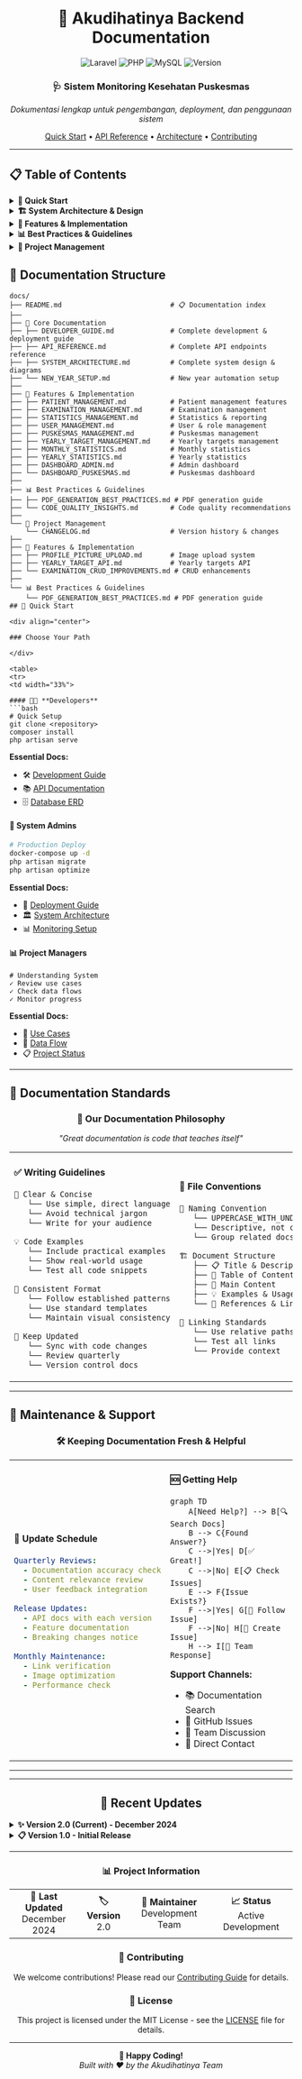 <div align="center">

# 🏥 Akudihatinya Backend Documentation

<p align="center">
  <img src="https://img.shields.io/badge/Laravel-FF2D20?style=for-the-badge&logo=laravel&logoColor=white" alt="Laravel">
  <img src="https://img.shields.io/badge/PHP-777BB4?style=for-the-badge&logo=php&logoColor=white" alt="PHP">
  <img src="https://img.shields.io/badge/MySQL-005C84?style=for-the-badge&logo=mysql&logoColor=white" alt="MySQL">
  <img src="https://img.shields.io/badge/Version-2.0-brightgreen?style=for-the-badge" alt="Version">
</p>

<h3>🩺 Sistem Monitoring Kesehatan Puskesmas</h3>
<p><em>Dokumentasi lengkap untuk pengembangan, deployment, dan penggunaan sistem</em></p>

<p>
  <a href="#-quick-start">Quick Start</a> •
  <a href="#-api-reference">API Reference</a> •
  <a href="#-architecture">Architecture</a> •
  <a href="#-contributing">Contributing</a>
</p>

</div>

---

## 📋 Table of Contents

<details>
<summary><strong>🚀 Quick Start</strong></summary>

| 📖 Document | 📝 Description | 🎯 Status |
|-------------|----------------|------------|
| [**👨‍💻 Developer Guide**](./DEVELOPER_GUIDE.md) | Complete development, deployment & contribution guide | ![Complete](https://img.shields.io/badge/Status-Complete-success) |
| [**📚 API Reference**](./API_REFERENCE.md) | Complete API endpoints & documentation | ![Complete](https://img.shields.io/badge/Status-Complete-success) |

</details>

<details>
<summary><strong>🏗️ System Architecture & Design</strong></summary>

| 📖 Document | 📝 Description | 🎯 Status |
|-------------|----------------|------------|
| [**🏗️ System Architecture**](./SYSTEM_ARCHITECTURE.md) | Complete system design: ERD, use cases, diagrams & data flow | ![Complete](https://img.shields.io/badge/Status-Complete-success) |

</details>

<details>
<summary><strong>🔧 Features & Implementation</strong></summary>

| 📖 Document | 📝 Description | 🎯 Status |
|-------------|----------------|------------|
| [**📸 Profile Picture Upload**](./PROFILE_PICTURE_UPLOAD.md) | Complete image upload system | ![Complete](https://img.shields.io/badge/Status-Complete-success) |
| [**🎯 Yearly Target API**](./YEARLY_TARGET_API.md) | Yearly targets management API | ![Complete](https://img.shields.io/badge/Status-Complete-success) |
| [**🔍 Examination CRUD**](./EXAMINATION_CRUD_IMPROVEMENTS.md) | Examination CRUD enhancements | ![Complete](https://img.shields.io/badge/Status-Complete-success) |
| [**📊 Real-time Statistics**](./REAL_TIME_STATISTICS.md) | Real-time statistics implementation | ![Complete](https://img.shields.io/badge/Status-Complete-success) |
| [**🔄 Controller Migration**](./MIGRATION_TO_STATISTICS_CONTROLLER.md) | Statistics controller migration | ![Complete](https://img.shields.io/badge/Status-Complete-success) |
| [**📋 Dashboard Structure**](./DASHBOARD_PUSKESMAS_STRUCTURE.md) | Dashboard response structure & metadata | ![Complete](https://img.shields.io/badge/Status-Complete-success) |
| [**🔧 Dashboard API Fixes**](./DASHBOARD_API_FIXES.md) | Dashboard API statistics fixes | ![Complete](https://img.shields.io/badge/Status-Complete-success) |

</details>

<details>
<summary><strong>📊 Best Practices & Guidelines</strong></summary>

| 📖 Document | 📝 Description | 🎯 Status |
|-------------|----------------|------------|
| [**📄 PDF Generation Guide**](./PDF_GENERATION_BEST_PRACTICES.md) | Comprehensive PDF generation guide | ![Complete](https://img.shields.io/badge/Status-Complete-success) |
| [**⚡ Code Quality Insights**](./CODE_QUALITY_INSIGHTS.md) | Code quality recommendations | ![Complete](https://img.shields.io/badge/Status-Complete-success) |

</details>

<details>
<summary><strong>📝 Project Management</strong></summary>

| 📖 Document | 📝 Description | 🎯 Status |
|-------------|----------------|------------|
| [**📋 Changelog**](./CHANGELOG.md) | Project version history & changes | ![Complete](https://img.shields.io/badge/Status-Complete-success) |

</details>

## 📁 Documentation Structure

```
docs/
├── README.md                           # 📋 Documentation index
├── 
├── 🚀 Core Documentation
├── ├── DEVELOPER_GUIDE.md              # Complete development & deployment guide
├── ├── API_REFERENCE.md                # Complete API endpoints reference
├── ├── SYSTEM_ARCHITECTURE.md          # Complete system design & diagrams
├── └── NEW_YEAR_SETUP.md               # New year automation setup
├── 
├── 🔧 Features & Implementation
├── ├── PATIENT_MANAGEMENT.md           # Patient management features
├── ├── EXAMINATION_MANAGEMENT.md       # Examination management
├── ├── STATISTICS_MANAGEMENT.md        # Statistics & reporting
├── ├── USER_MANAGEMENT.md              # User & role management
├── ├── PUSKESMAS_MANAGEMENT.md         # Puskesmas management
├── ├── YEARLY_TARGET_MANAGEMENT.md     # Yearly targets management
├── ├── MONTHLY_STATISTICS.md           # Monthly statistics
├── ├── YEARLY_STATISTICS.md            # Yearly statistics
├── ├── DASHBOARD_ADMIN.md              # Admin dashboard
├── └── DASHBOARD_PUSKESMAS.md          # Puskesmas dashboard
├── 
├── 📊 Best Practices & Guidelines
├── ├── PDF_GENERATION_BEST_PRACTICES.md # PDF generation guide
├── └── CODE_QUALITY_INSIGHTS.md        # Code quality recommendations
├── 
└── 📝 Project Management
    └── CHANGELOG.md                    # Version history & changes
├── 
├── 🔧 Features & Implementation
├── ├── PROFILE_PICTURE_UPLOAD.md       # Image upload system
├── ├── YEARLY_TARGET_API.md            # Yearly targets API
├── └── EXAMINATION_CRUD_IMPROVEMENTS.md # CRUD enhancements
├── 
└── 📊 Best Practices & Guidelines
    └── PDF_GENERATION_BEST_PRACTICES.md # PDF generation guide
## 🚀 Quick Start

<div align="center">

### Choose Your Path

</div>

<table>
<tr>
<td width="33%">

#### 👨‍💻 **Developers**
```bash
# Quick Setup
git clone <repository>
composer install
php artisan serve
```

**Essential Docs:**
- 🛠️ [Development Guide](DEVELOPMENT_GUIDE.md)
- 📚 [API Documentation](API_DOCUMENTATION.md) 
- 🗄️ [Database ERD](ERD.md)

</td>
<td width="33%">

#### 🔧 **System Admins**
```bash
# Production Deploy
docker-compose up -d
php artisan migrate
php artisan optimize
```

**Essential Docs:**
- 🚀 [Deployment Guide](DEPLOYMENT_GUIDE.md)
- 🏛️ [System Architecture](SYSTEM_DIAGRAMS.md)
- 📊 [Monitoring Setup](REAL_TIME_STATISTICS.md)

</td>
<td width="33%">

#### 📊 **Project Managers**
```text
# Understanding System
✓ Review use cases
✓ Check data flows  
✓ Monitor progress
```

**Essential Docs:**
- 👥 [Use Cases](USE_CASE_DIAGRAM.md)
- 🔄 [Data Flow](DATA_FLOW_DIAGRAM.md)
- 📋 [Project Status](CHANGELOG.md)

</td>
</tr>
</table>

---

## 📝 Documentation Standards

<div align="center">

### 🎯 Our Documentation Philosophy
*"Great documentation is code that teaches itself"*

</div>

<table>
<tr>
<td width="50%">

#### ✅ **Writing Guidelines**

```markdown
📝 Clear & Concise
   └── Use simple, direct language
   └── Avoid technical jargon
   └── Write for your audience

💡 Code Examples
   └── Include practical examples
   └── Show real-world usage
   └── Test all code snippets

🔄 Consistent Format
   └── Follow established patterns
   └── Use standard templates
   └── Maintain visual consistency

🔄 Keep Updated
   └── Sync with code changes
   └── Review quarterly
   └── Version control docs
```

</td>
<td width="50%">

#### 📁 **File Conventions**

```markdown
📂 Naming Convention
   └── UPPERCASE_WITH_UNDERSCORES.md
   └── Descriptive, not cryptic
   └── Group related docs

🏗️ Document Structure
   ├── 📋 Title & Description
   ├── 📑 Table of Contents
   ├── 📖 Main Content
   ├── 💡 Examples & Usage
   └── 🔗 References & Links

🔗 Linking Standards
   └── Use relative paths
   └── Test all links
   └── Provide context
```

</td>
</tr>
</table>

---

## 🔄 Maintenance & Support

<div align="center">

### 🛠️ Keeping Documentation Fresh & Helpful

</div>

<table>
<tr>
<td width="50%">

#### 📅 **Update Schedule**

```yaml
Quarterly Reviews:
  - Documentation accuracy check
  - Content relevance review
  - User feedback integration
  
Release Updates:
  - API docs with each version
  - Feature documentation
  - Breaking changes notice
  
Monthly Maintenance:
  - Link verification
  - Image optimization
  - Performance check
```

</td>
<td width="50%">

#### 🆘 **Getting Help**

```mermaid
graph TD
    A[Need Help?] --> B[🔍 Search Docs]
    B --> C{Found Answer?}
    C -->|Yes| D[✅ Great!]
    C -->|No| E[📋 Check Issues]
    E --> F{Issue Exists?}
    F -->|Yes| G[👀 Follow Issue]
    F -->|No| H[🐛 Create Issue]
    H --> I[👥 Team Response]
```

**Support Channels:**
- 📚 Documentation Search
- 🐛 GitHub Issues
- 💬 Team Discussion
- 📧 Direct Contact

</td>
</tr>
</table>

---

---

<div align="center">

## 🔄 Recent Updates

</div>

<details>
<summary><strong>✨ Version 2.0 (Current) - December 2024</strong></summary>

### 🆕 **Major Enhancements**
- 🎨 **Enhanced Documentation Structure** - Modern, professional design with collapsible sections
- 📸 **Profile Picture Upload** - Complete implementation guide with best practices
- 📄 **PDF Generation** - Comprehensive guide with optimization techniques
- 🎯 **Use Case Diagrams** - Complete system functionality mapping
- 🏗️ **System Architecture** - Detailed diagrams and documentation
- 🔗 **API Documentation** - Enhanced endpoint reference with examples
- 🔧 **Dashboard API Fixes** - Improved JSON response consistency

### 🐛 **Bug Fixes & Improvements**
- ✅ Fixed dashboard statistics endpoint inconsistencies
- ✅ Improved monthly target calculations
- ✅ Enhanced error handling documentation
- ✅ Updated code quality guidelines

</details>

<details>
<summary><strong>📋 Version 1.0 - Initial Release</strong></summary>

### 🚀 **Foundation**
- 🏗️ Initial documentation framework
- 🗄️ Database design & ERD
- 🚀 Deployment guidelines
- 💻 Development environment setup
- 📚 Basic API documentation

</details>

---

<div align="center">

### 📊 **Project Information**

<table>
<tr>
<td align="center"><strong>📅 Last Updated</strong><br>December 2024</td>
<td align="center"><strong>🏷️ Version</strong><br>2.0</td>
<td align="center"><strong>👥 Maintainer</strong><br>Development Team</td>
<td align="center"><strong>📈 Status</strong><br>Active Development</td>
</tr>
</table>

### 🤝 **Contributing**

We welcome contributions! Please read our [Contributing Guide](CONTRIBUTING.md) for details.

### 📄 **License**

This project is licensed under the MIT License - see the [LICENSE](../LICENSE) file for details.

---

<p>
  <strong>🚀 Happy Coding!</strong><br>
  <em>Built with ❤️ by the Akudihatinya Team</em>
</p>

</div>